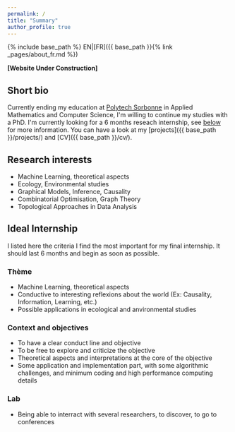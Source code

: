 ```yaml
---
permalink: /
title: "Summary"
author_profile: true
---
```

{% include base_path %}
EN|[FR]({{ base_path }}{% link _pages/about_fr.md %})


**[Website Under Construction]**

## Short bio
Currently ending my education at [Polytech Sorbonne](https://www.polytech.sorbonne-universite.fr/) in Applied Mathematics and Computer Science, I'm willing to continue my studies with a PhD. I'm currently looking for a 6 months reseach internship, see [below](#ideal-internship) for more information. You can have a look at my [projects]({{ base_path }}/projects/) and [CV]({{ base_path }}/cv/).

## Research interests
* Machine Learning, theoretical aspects
* Ecology, Environmental studies
* Graphical Models, Inference, Causality
* Combinatorial Optimisation, Graph Theory
* Topological Approaches in Data Analysis


## Ideal Internship
I listed here the criteria I find the most important for my final internship. It should last 6 months and begin as soon as possible.

### Thème
* Machine Learning, theoretical aspects
* Conductive to interesting reflexions about the world (Ex: Causality, Information, Learning, etc.)
* Possible applications in ecological and anvironmental studies

### Context and objectives
* To have a clear conduct line and objective
* To be free to explore and criticize the objective
* Theoretical aspects and interpretations at the core of the objective
* Some application and implementation part, with some algorithmic challenges, and minimum coding and high performance computing details

### Lab
<!-- * Une ville agréable et riche à découvrir, Toulouse, Lyon, Nancy, Grenoble
* Laboratoire accessible en vélo
* Travail en présentiel, avec quelque flexibilité -->
* Being able to interract with several researchers, to discover, to go to conferences

<!-- ### Divers
* Éviter d'être financé par des organisations louches (industries d'armement, finance, acquisition de données personelles, etc.) -->

